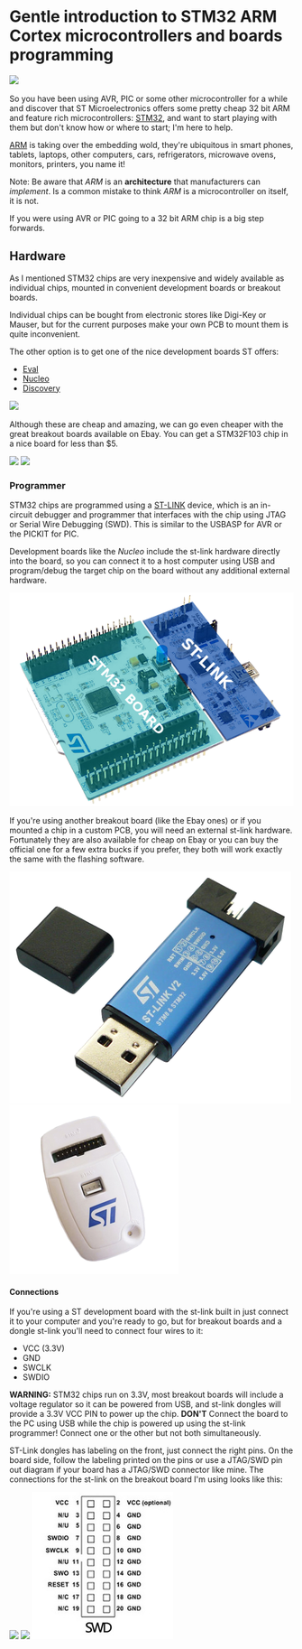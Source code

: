 # Gentle introduction to STM32 ARM Cortex microcontrollers and boards programming

![](./stm32_chip.jpg)

So you have been using AVR, PIC or some other microcontroller for a while and
discover that ST Microelectronics offers some pretty cheap 32 bit ARM and
feature rich microcontrollers:
[STM32](http://www.st.com/content/st_com/en/products/microcontrollers/stm32-32-bit-arm-cortex-mcus.html?querycriteria=productId=SC1169),
and want to start playing with them but don't know how or where to start; I'm
here to help.

[ARM](https://en.wikipedia.org/wiki/ARM_architecture) is taking over the
embedding wold, they're ubiquitous in smart phones, tablets, laptops, other
computers, cars, refrigerators, microwave ovens, monitors, printers, you name
it!

Note: Be aware that *ARM* is an **architecture** that manufacturers can
*implement*. Is a common mistake to think *ARM* is a microcontroller on
itself, it is not.

If you were using AVR or PIC going to a 32 bit ARM chip is a big step
forwards.


## Hardware

As I mentioned STM32 chips are very inexpensive and widely available as
individual chips, mounted in convenient development boards or breakout boards.

Individual chips can be bought from electronic stores like Digi-Key or Mauser,
but for the current purposes make your own PCB to mount them is quite
inconvenient.

The other option is to get one of the nice development boards ST offers:

* [Eval](http://www.st.com/content/st_com/en/products/evaluation-tools/product-evaluation-tools/mcu-eval-tools/stm32-mcu-eval-tools/stm32-mcu-eval-boards.html?querycriteria=productId=LN1199)
* [Nucleo](http://www.st.com/content/st_com/en/products/evaluation-tools/product-evaluation-tools/mcu-eval-tools/stm32-mcu-eval-tools/stm32-mcu-nucleo.html?querycriteria=productId=LN1847)
* [Discovery](http://www.st.com/content/st_com/en/products/evaluation-tools/product-evaluation-tools/mcu-eval-tools/stm32-mcu-eval-tools/stm32-mcu-discovery-kits.html?querycriteria=productId=LN1848)

![](./nucleo_board.jpg)


Although these are cheap and amazing, we can go even cheaper with the great
breakout boards available on Ebay. You can get a STM32F103 chip in a nice board
for less than $5.

![](./ebay_board1.jpg)
![](./ebay_board2.jpg)


### Programmer

STM32 chips are programmed using a
[ST-LINK](https://en.wikipedia.org/wiki/ARM_architecture) device, which is an
in-circuit debugger and programmer that interfaces with the chip using JTAG or
Serial Wire Debugging (SWD). This is similar to the USBASP for AVR or the PICKIT
for PIC.

Development boards like the *Nucleo* include the st-link hardware directly into
the board, so you can connect it to a host computer using USB and program/debug
the target chip on the board without any additional external hardware.

![](board_st-link.png)

If you're using another breakout board (like the Ebay ones) or if you mounted a
chip in a custom PCB, you will need an external st-link hardware. Fortunately
they are also available for cheap on Ebay or you can buy the official one for a
few extra bucks if you prefer, they both will work exactly the same with the
flashing software.

![](ebay_st-link.png)
![](st-link.png)


#### Connections

If you're using a ST development board with the st-link built in just connect it
to your computer and you're ready to go, but for breakout boards and a dongle
st-link you'll need to connect four wires to it:

* VCC (3.3V)
* GND
* SWCLK
* SWDIO

**WARNING:** STM32 chips run on 3.3V, most breakout boards will include a
voltage regulator so it can be powered from USB, and st-link dongles will
provide a 3.3V VCC PIN to power up the chip. **DON'T** Connect the board to the
PC using USB while the chip is powered up using the st-link programmer! Connect
one or the other but not both simultaneously.

ST-Link dongles has labeling on the front, just connect the right pins. On the
board side, follow the labeling printed on the pins or use a JTAG/SWD pin out
diagram if your board has a JTAG/SWD connector like mine. The connections for
the st-link on the breakout board I'm using looks like this:

![](connection1.png)
![](connection2.png)
![](swd.jpg)
